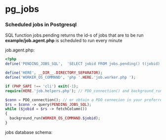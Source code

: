 # pg_jobs

### Scheduled jobs in Postgresql
SQL function jobs.pending returns the id-s of jobs that are to be run  
**example/job.agent.php** is scheduled to run every minute

job.agent.php:
```php
<?php
define('PENDING_JOBS_SQL',  'SELECT jobid FROM jobs.pending() t(jobid)');

define('HERE', __DIR__.DIRECTORY_SEPARATOR);
define('WORKER_OS_COMMAND', 'php '.HERE.'job.worker.php ');

if (PHP_SAPI !== 'cli') exit(-1);
require(HERE.'job.helpers.php'); // PDO_connection() and background_run() defs

$conn = PDO_connection(); // or obtain a PDO connecion in your preferred way
$rs = $conn -> query(PENDING_JOBS_SQL);
while ($jobid = $rs -> fetchColumn())
{
  background_run(WORKER_OS_COMMAND.$jobid);
}
```
jobs database schema:
